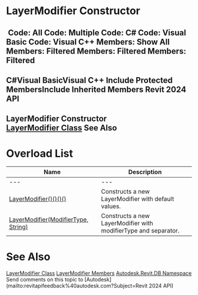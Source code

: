 # LayerModifier Constructor

﻿
 Code: All Code: Multiple Code: C# Code: Visual Basic Code: Visual C++  Members: Show All Members: Filtered Members: Filtered Members: Filtered   
---  
C#Visual BasicVisual C++
Include Protected MembersInclude Inherited Members
Revit 2024 API  
---  
LayerModifier Constructor   
[LayerModifier Class](ae7bade6-00b8-698f-d2a4-541905b668e9.md "LayerModifier Class") See Also  
---  
# Overload List
| Name | Description |
| --- | --- |
| --- | --- | --- |
| [LayerModifier()()()()](94da0706-5d1e-1704-fc94-9398f53ade5d.md "LayerModifier Constructor") | Constructs a new LayerModifier with default values. |
| [LayerModifier(ModifierType, String)](6136a8fa-dcce-859b-8c71-c223dd0fd752.md "LayerModifier Constructor \(ModifierType, String\)") | Constructs a new LayerModifier with modifierType and separator. |

# See Also
[LayerModifier Class](ae7bade6-00b8-698f-d2a4-541905b668e9.md "LayerModifier Class")
[LayerModifier Members](a3924ff0-4269-3521-0e17-1bdf2516a8ef.md "LayerModifier Members")
[Autodesk.Revit.DB Namespace](87546ba7-461b-c646-cbb1-2cb8f5bff8b2.md "Autodesk.Revit.DB Namespace")
Send comments on this topic to [Autodesk](mailto:revitapifeedback%40autodesk.com?Subject=Revit 2024 API)